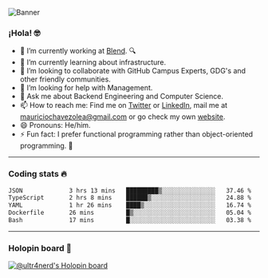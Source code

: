 ![Banner](banner.gif)
### ¡Hola! 🤓

- 🔭 I’m currently working at [Blend](https://blend.com/). 🔍
- 🌱 I’m currently learning about infrastructure.
- 👯 I’m looking to collaborate with GitHub Campus Experts, GDG's and other friendly communities.
- 🤔 I’m looking for help with Management.
- 💬 Ask me about Backend Engineering and Computer Science.
- 📫 How to reach me: Find me on [Twitter](https://twitter.com/ultr4nerd) or [LinkedIn](https://www.linkedin.com/in/ultr4nerd), mail me at [mauriciochavezolea@gmail.com](mailto:mauriciochavezolea@gmail.com) or go check my own [website](https://mauriciochavez.dev).
- 😄 Pronouns: He/him. 
- ⚡ Fun fact: I prefer functional programming rather than object-oriented programming. 🤭
---

### Coding stats 🔥

<!--START_SECTION:waka-->

```txt
JSON             3 hrs 13 mins   █████████▒░░░░░░░░░░░░░░░   37.46 %
TypeScript       2 hrs 8 mins    ██████▒░░░░░░░░░░░░░░░░░░   24.88 %
YAML             1 hr 26 mins    ████▒░░░░░░░░░░░░░░░░░░░░   16.74 %
Dockerfile       26 mins         █▒░░░░░░░░░░░░░░░░░░░░░░░   05.04 %
Bash             17 mins         █░░░░░░░░░░░░░░░░░░░░░░░░   03.38 %
```

<!--END_SECTION:waka-->

---

### Holopin board 🦖

[![@ultr4nerd's Holopin board](https://holopin.me/ultr4nerd)](https://holopin.io/@ultr4nerd)
